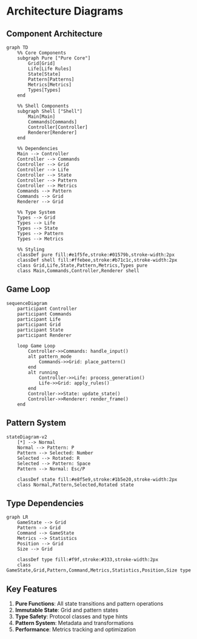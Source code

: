 # Architecture Diagrams

## Component Architecture

```mermaid
graph TD
    %% Core Components
    subgraph Pure ["Pure Core"]
        Grid[Grid]
        Life[Life Rules]
        State[State]
        Pattern[Patterns]
        Metrics[Metrics]
        Types[Types]
    end

    %% Shell Components
    subgraph Shell ["Shell"]
        Main[Main]
        Commands[Commands]
        Controller[Controller]
        Renderer[Renderer]
    end

    %% Dependencies
    Main --> Controller
    Controller --> Commands
    Controller --> Grid
    Controller --> Life
    Controller --> State
    Controller --> Pattern
    Controller --> Metrics
    Commands --> Pattern
    Commands --> Grid
    Renderer --> Grid
    
    %% Type System
    Types --> Grid
    Types --> Life
    Types --> State
    Types --> Pattern
    Types --> Metrics

    %% Styling
    classDef pure fill:#e1f5fe,stroke:#01579b,stroke-width:2px
    classDef shell fill:#ffebee,stroke:#b71c1c,stroke-width:2px
    class Grid,Life,State,Pattern,Metrics,Types pure
    class Main,Commands,Controller,Renderer shell
```

## Game Loop

```mermaid
sequenceDiagram
    participant Controller
    participant Commands
    participant Life
    participant Grid
    participant State
    participant Renderer
    
    loop Game Loop
        Controller->>Commands: handle_input()
        alt pattern_mode
            Commands->>Grid: place_pattern()
        end
        alt running
            Controller->>Life: process_generation()
            Life->>Grid: apply_rules()
        end
        Controller->>State: update_state()
        Controller->>Renderer: render_frame()
    end
```

## Pattern System

```mermaid
stateDiagram-v2
    [*] --> Normal
    Normal --> Pattern: P
    Pattern --> Selected: Number
    Selected --> Rotated: R
    Selected --> Pattern: Space
    Pattern --> Normal: Esc/P

    classDef state fill:#e8f5e9,stroke:#1b5e20,stroke-width:2px
    class Normal,Pattern,Selected,Rotated state
```

## Type Dependencies

```mermaid
graph LR
    GameState --> Grid
    Pattern --> Grid
    Command --> GameState
    Metrics --> Statistics
    Position --> Grid
    Size --> Grid
    
    classDef type fill:#f9f,stroke:#333,stroke-width:2px
    class GameState,Grid,Pattern,Command,Metrics,Statistics,Position,Size type
```

## Key Features

1. **Pure Functions**: All state transitions and pattern operations
2. **Immutable State**: Grid and pattern states
3. **Type Safety**: Protocol classes and type hints
4. **Pattern System**: Metadata and transformations
5. **Performance**: Metrics tracking and optimization
